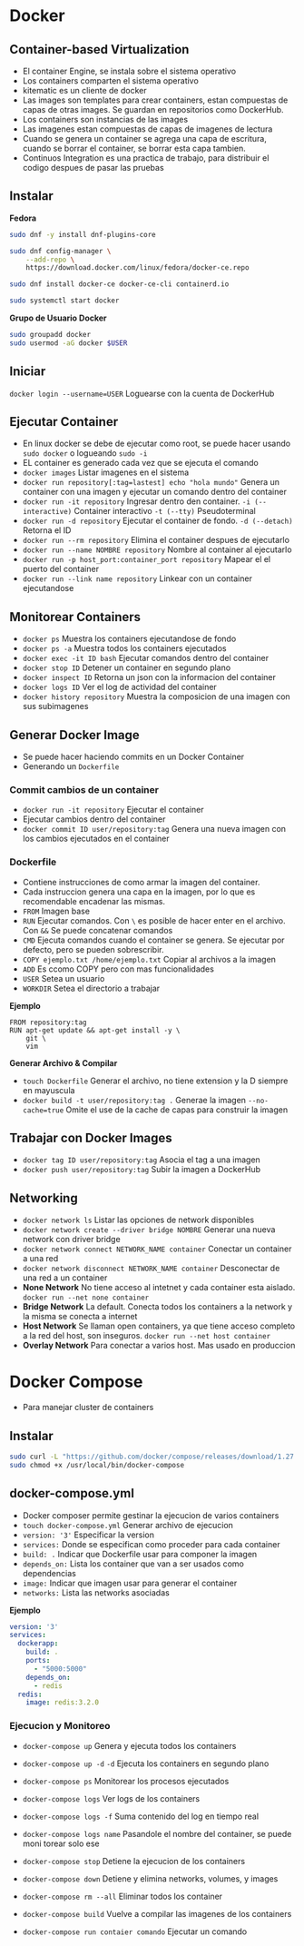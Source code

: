 # Docker

## Container-based Virtualization
- El container Engine, se instala sobre el sistema operativo
- Los containers comparten el sistema operativo
- kitematic es un cliente de docker
- Las images son templates para crear containers, estan compuestas de capas de otras images. Se guardan en repositorios como DockerHub.
- Los containers son instancias de las images
- Las imagenes estan compuestas de capas de imagenes de lectura
- Cuando se genera un container se agrega una capa de escritura, cuando se borrar el container, se borrar esta capa tambien.
- Continuos Integration es una practica de trabajo, para distribuir el codigo despues de pasar las pruebas

## Instalar

**Fedora**
```bash 
sudo dnf -y install dnf-plugins-core

sudo dnf config-manager \
    --add-repo \
    https://download.docker.com/linux/fedora/docker-ce.repo

sudo dnf install docker-ce docker-ce-cli containerd.io

sudo systemctl start docker
```

**Grupo de Usuario Docker**  
```bash
sudo groupadd docker
sudo usermod -aG docker $USER
```

## Iniciar
`docker login --username=USER` Loguearse con la cuenta de DockerHub

## Ejecutar Container
- En linux docker se debe de ejecutar como root, se puede hacer usando `sudo docker` o logueando `sudo -i`
- EL container es generado cada vez que se ejecuta el comando
- `docker images` Listar imagenes en el sistema
- `docker run repository[:tag=lastest] echo "hola mundo"` Genera un container con una imagen y ejecutar un comando dentro del container
- `docker run -it repository` Ingresar dentro den container. `-i (--interactive)` Container interactivo `-t (--tty)` Pseudoterminal
- `docker run -d repository` Ejecutar el container de fondo. `-d (--detach)` Retorna el ID
- `docker run --rm repository` Elimina el container despues de ejecutarlo
- `docker run --name NOMBRE repository` Nombre al container al ejecutarlo
- `docker run -p host_port:container_port repository` Mapear el el puerto del container
- `docker run --link name repository` Linkear con un container ejecutandose

## Monitorear Containers
- `docker ps` Muestra los containers ejecutandose de fondo
- `docker ps -a` Muestra todos los containers ejecutados
- `docker exec -it ID bash` Ejecutar comandos dentro del container
- `docker stop ID` Detener un container en segundo plano
- `docker inspect ID` Retorna un json con la informacion del container
- `docker logs ID` Ver el log de actividad del container
- `docker history repository` Muestra la composicion de una imagen con sus subimagenes

## Generar Docker Image
- Se puede hacer haciendo commits en un Docker Container
- Generando un `Dockerfile`

### Commit cambios de un container
- `docker run -it repository` Ejecutar el container
- Ejecutar cambios dentro del container
- `docker commit ID user/repository:tag` Genera una nueva imagen con los cambios ejecutados en el container

### Dockerfile
- Contiene instrucciones de como armar la imagen del container.
- Cada instruccion genera una capa en la imagen, por lo que es recomendable encadenar las mismas.
- `FROM` Imagen base
- `RUN` Ejecutar comandos. Con `\` es posible de hacer enter en el archivo. Con `&&` Se puede concatenar comandos
- `CMD` Ejecuta comandos cuando el container se genera. Se ejecutar por defecto, pero se pueden sobrescribir.
- `COPY ejemplo.txt /home/ejemplo.txt` Copiar al archivos a la imagen
- `ADD` Es ccomo COPY pero con mas funcionalidades
- `USER` Setea un usuario
- `WORKDIR` Setea el directorio a trabajar

**Ejemplo**
```
FROM repository:tag
RUN apt-get update && apt-get install -y \
    git \
    vim
```

**Generar Archivo & Compilar**
- `touch Dockerfile` Generar el archivo, no tiene extension y la D siempre en mayuscula
- `docker build -t user/repository:tag .` Generae la imagen `--no-cache=true` Omite el use de la cache de capas para construir la imagen

## Trabajar con Docker Images
- `docker tag ID user/repository:tag` Asocia el tag a una imagen
- `docker push user/repository:tag` Subir la imagen a DockerHub


## Networking
- `docker network ls` Listar las opciones de network disponibles
- `docker network create --driver bridge NOMBRE` Generar una nueva network con driver bridge
- `docker network connect NETWORK_NAME container` Conectar un container a una red
- `docker network disconnect NETWORK_NAME container` Desconectar de una red a un container
- **None Network** No tiene acceso al intetnet y cada container esta aislado. `docker run --net none container`
- **Bridge Network** La default. Conecta todos los containers a la network y la misma se conecta a internet
- **Host Network** Se llaman open containers, ya que tiene acceso completo a la red del host, son inseguros. `docker run --net host container`
- **Overlay Network** Para conectar a varios host. Mas usado en produccion

# Docker Compose
- Para manejar cluster de containers

## Instalar
```bash 
sudo curl -L "https://github.com/docker/compose/releases/download/1.27.4/docker-compose-$(uname -s)-$(uname -m)" -o /usr/local/bin/docker-compose
sudo chmod +x /usr/local/bin/docker-compose
```

## docker-compose.yml
- Docker composer permite gestinar la ejecucion de varios containers
- `touch docker-compose.yml` Generar archivo de ejecucion
- `version: '3'` Especificar la version 
- `services:` Donde se especifican como proceder para cada container
- `build: .` Indicar que Dockerfile usar para componer la imagen
- `depends_on:` Lista los container que van a ser usados como dependencias
- `image:` Indicar que imagen usar para generar el container
- `networks:` Lista las networks asociadas 

**Ejemplo**
```yaml
version: '3'
services:
  dockerapp:
    build: .
    ports:
      - "5000:5000"
    depends_on:
      - redis
  redis:
    image: redis:3.2.0
```

### Ejecucion y Monitoreo
- `docker-compose up` Genera y ejecuta todos los containers
- `docker-compose up -d` `-d` Ejecuta los containers en segundo plano

- `docker-compose ps` Monitorear los procesos ejecutados
- `docker-compose logs` Ver logs de los containers
- `docker-compose logs -f` Suma contenido del log en tiempo real
- `docker-compose logs name` Pasandole el nombre del container, se puede moni torear solo ese

- `docker-compose stop` Detiene la ejecucion de los containers
- `docker-compose down` Detiene y elimina networks, volumes, y images
- `docker-compose rm --all` Eliminar todos los container

- `docker-compose build` Vuelve a compilar las imagenes de los containers
- `docker-compose run contaier comando` Ejecutar un comando


